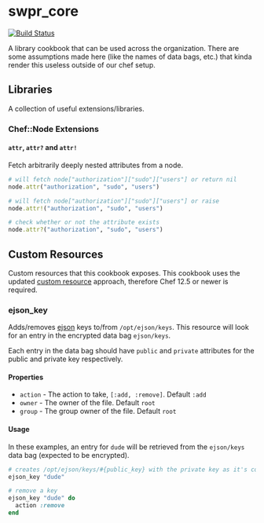 # swpr_core

[![Build Status](https://travis-ci.org/sweeperio/chef-core.svg?branch=master)](https://travis-ci.org/sweeperio/chef-core)

A library cookbook that can be used across the organization. There are some assumptions made here (like the names of
data bags, etc.) that kinda render this useless outside of our chef setup.

## Libraries

A collection of useful extensions/libraries.

### Chef::Node Extensions

#### `attr`, `attr?` and `attr!`

Fetch arbitrarily deeply nested attributes from a node.

```ruby
# will fetch node["authorization"]["sudo"]["users"] or return nil
node.attr("authorization", "sudo", "users")

# will fetch node["authorization"]["sudo"]["users"] or raise
node.attr!("authorization", "sudo", "users")

# check whether or not the attribute exists
node.attr?("authorization", "sudo", "users")
```

## Custom Resources

Custom resources that this cookbook exposes. This cookbook uses the updated [custom resource] approach, therefore Chef 12.5 or newer is required.

[custom resource]: https://docs.chef.io/custom_resources.html

### ejson_key

Adds/removes [ejson] keys to/from `/opt/ejson/keys`. This resource will look for an entry in the
encrypted data bag `ejson/keys`.

Each entry in the data bag should have `public` and `private` attributes for the public and private key respectively.

#### Properties

* `action` - The action to take, `[:add, :remove]`. Default `:add`
* `owner` - The owner of the file. Default `root`
* `group` - The group owner of the file. Default `root`

#### Usage

In these examples, an entry for `dude` will be retrieved from the `ejson/keys` data bag (expected to be encrypted).

```ruby
# creates /opt/ejson/keys/#{public_key} with the private key as it's content
ejson_key "dude"

# remove a key
ejson_key "dude" do
  action :remove
end
```

[ejson]: https://github.com/Shopify/ejson
